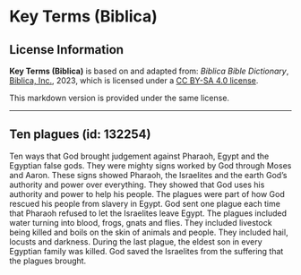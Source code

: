 # Key Terms (Biblica)

## License Information

**Key Terms (Biblica)** is based on and adapted from: _Biblica Bible Dictionary_, [Biblica, Inc.](https://www.biblica.com/), 2023, which is licensed under a [CC BY-SA 4.0 license](https://creativecommons.org/licenses/by-sa/4.0/legalcode.en).

This markdown version is provided under the same license.



--------------------------------

## Ten plagues (id: 132254)

Ten ways that God brought judgement against Pharaoh, Egypt and the Egyptian false gods. They were mighty signs worked by God through Moses and Aaron. These signs showed Pharaoh, the Israelites and the earth God’s authority and power over everything. They showed that God uses his authority and power to help his people. The plagues were part of how God rescued his people from slavery in Egypt. God sent one plague each time that Pharaoh refused to let the Israelites leave Egypt. The plagues included water turning into blood, frogs, gnats and flies. They included livestock being killed and boils on the skin of animals and people. They included hail, locusts and darkness. During the last plague, the eldest son in every Egyptian family was killed. God saved the Israelites from the suffering that the plagues brought.


